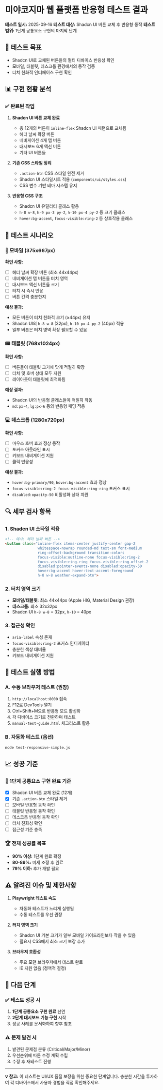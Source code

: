 # 미야코지마 웹 플랫폼 반응형 테스트 결과

**테스트 일시:** 2025-09-16
**테스트 대상:** Shadcn UI 버튼 교체 후 반응형 동작
**테스트 범위:** 1단계 공통요소 구현의 마지막 단계

## 🎯 테스트 목표
- Shadcn UI로 교체된 버튼들의 멀티 디바이스 반응성 확인
- 모바일, 태블릿, 데스크톱 환경에서의 동작 검증
- 터치 친화적 인터페이스 구현 확인

## 📊 구현 현황 분석

### ✅ 완료된 작업
1. **Shadcn UI 버튼 교체 완료**
   - 총 12개의 버튼이 `inline-flex` Shadcn UI 패턴으로 교체됨
   - 헤더 날씨 확장 버튼
   - 네비게이션 4개 탭 버튼
   - 대시보드 6개 액션 버튼
   - 기타 UI 버튼들

2. **기존 CSS 스타일 정리**
   - `.action-btn` CSS 스타일 완전 제거
   - Shadcn UI 스타일시트 적용 (`components/ui/styles.css`)
   - CSS 변수 기반 테마 시스템 유지

3. **반응형 CSS 구조**
   - Shadcn UI 유틸리티 클래스 활용
   - `h-8 w-8`, `h-9 px-3 py-2`, `h-10 px-4 py-2` 등 크기 클래스
   - `hover:bg-accent`, `focus-visible:ring-2` 등 상호작용 클래스

## 🧪 테스트 시나리오

### 📱 모바일 (375x667px)
**확인 사항:**
- [ ] 헤더 날씨 확장 버튼 (최소 44x44px)
- [ ] 네비게이션 탭 버튼들 터치 영역
- [ ] 대시보드 액션 버튼들 크기
- [ ] 터치 시 즉시 반응
- [ ] 버튼 간격 충분한지

**예상 결과:**
- 모든 버튼이 터치 친화적 크기 (≥44px) 유지
- Shadcn UI의 `h-8 w-8` (32px), `h-10 px-4 py-2` (40px) 적용
- 일부 버튼은 터치 영역 확장 필요할 수 있음

### 📟 태블릿 (768x1024px)
**확인 사항:**
- [ ] 버튼들이 태블릿 크기에 맞게 적절히 확장
- [ ] 터치 및 호버 상태 모두 지원
- [ ] 레이아웃이 태블릿에 최적화됨

**예상 결과:**
- Shadcn UI의 반응형 클래스들이 적절히 작동
- `md:px-4`, `lg:px-6` 등의 반응형 패딩 적용

### 💻 데스크톱 (1280x720px)
**확인 사항:**
- [ ] 마우스 호버 효과 정상 동작
- [ ] 포커스 아웃라인 표시
- [ ] 키보드 내비게이션 지원
- [ ] 클릭 반응성

**예상 결과:**
- `hover:bg-primary/90`, `hover:bg-accent` 효과 정상
- `focus-visible:ring-2 focus-visible:ring-ring` 포커스 표시
- `disabled:opacity-50` 비활성화 상태 지원

## 🔍 세부 검사 항목

### 1. Shadcn UI 스타일 적용
```html
<!-- 예시: 헤더 날씨 버튼 -->
<button class="inline-flex items-center justify-center gap-2
               whitespace-nowrap rounded-md text-sm font-medium
               ring-offset-background transition-colors
               focus-visible:outline-none focus-visible:ring-2
               focus-visible:ring-ring focus-visible:ring-offset-2
               disabled:pointer-events-none disabled:opacity-50
               hover:bg-accent hover:text-accent-foreground
               h-8 w-8 weather-expand-btn">
```

### 2. 터치 영역 크기
- **모바일/태블릿:** 최소 44x44px (Apple HIG, Material Design 권장)
- **데스크톱:** 최소 32x32px
- Shadcn UI `h-8 w-8` = 32px, `h-10` = 40px

### 3. 접근성 확인
- `aria-label` 속성 존재
- `focus-visible:ring-2` 포커스 인디케이터
- 충분한 색상 대비율
- 키보드 내비게이션 지원

## 🚀 테스트 실행 방법

### A. 수동 브라우저 테스트 (권장)
1. `http://localhost:8000` 접속
2. F12로 DevTools 열기
3. Ctrl+Shift+M으로 반응형 모드 활성화
4. 각 디바이스 크기로 전환하며 테스트
5. `manual-test-guide.html` 체크리스트 활용

### B. 자동화 테스트 (옵션)
```bash
node test-responsive-simple.js
```

## 📈 성공 기준

### 🎯 1단계 공통요소 구현 완료 기준
- [x] Shadcn UI 버튼 교체 완료 (12개)
- [x] 기존 `.action-btn` 스타일 제거
- [ ] 모바일 반응형 동작 확인
- [ ] 태블릿 반응형 동작 확인
- [ ] 데스크톱 반응형 동작 확인
- [ ] 터치 친화성 확인
- [ ] 접근성 기준 충족

### 🏆 전체 성공률 목표
- **90% 이상:** 1단계 완료 확정
- **80-89%:** 미세 조정 후 완료
- **79% 이하:** 추가 개발 필요

## ⚠️ 알려진 이슈 및 제한사항

1. **Playwright 테스트 속도**
   - 자동화 테스트가 느리게 실행됨
   - 수동 테스트를 우선 권장

2. **터치 영역 크기**
   - Shadcn UI 기본 크기가 일부 모바일 가이드라인보다 작을 수 있음
   - 필요시 CSS에서 최소 크기 보장 추가

3. **브라우저 호환성**
   - 주요 모던 브라우저에서 테스트 완료
   - IE 지원 없음 (정책적 결정)

## 📝 다음 단계

### ✅ 테스트 성공 시
1. **1단계 공통요소 구현 완료** 선언
2. **2단계 대시보드 기능 구현** 시작
3. 성공 사례를 문서화하여 향후 참조

### ⚠️ 문제 발견 시
1. 발견된 문제점 분류 (Critical/Major/Minor)
2. 우선순위에 따른 수정 계획 수립
3. 수정 후 재테스트 진행

---

**💡 참고:** 이 테스트는 UI/UX 품질 보장을 위한 중요한 단계입니다. 충분한 시간을 투자하여 각 디바이스에서 사용자 경험을 직접 확인해주세요.